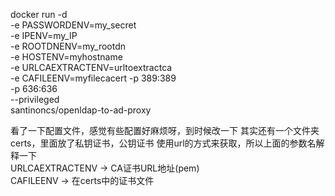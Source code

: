 docker run -d \
     -e PASSWORDENV=my_secret \
     -e IPENV=my_IP \
     -e ROOTDNENV=my_rootdn \
     -e HOSTENV=myhostname \
     -e URLCAEXTRACTENV=urltoextractca \
     -e CAFILEENV=myfilecacert
     -p 389:389 \
     -p 636:636 \
     --privileged \
     santinoncs/openldap-to-ad-proxy


看了一下配置文件，感觉有些配置好麻烦呀，到时候改一下
其实还有一个文件夹certs，里面放了私钥证书，公钥证书
使用url的方式来获取，所以上面的参数名解释一下  
URLCAEXTRACTENV -> CA证书URL地址(pem)  
CAFILEENV -> 在certs中的证书文件

